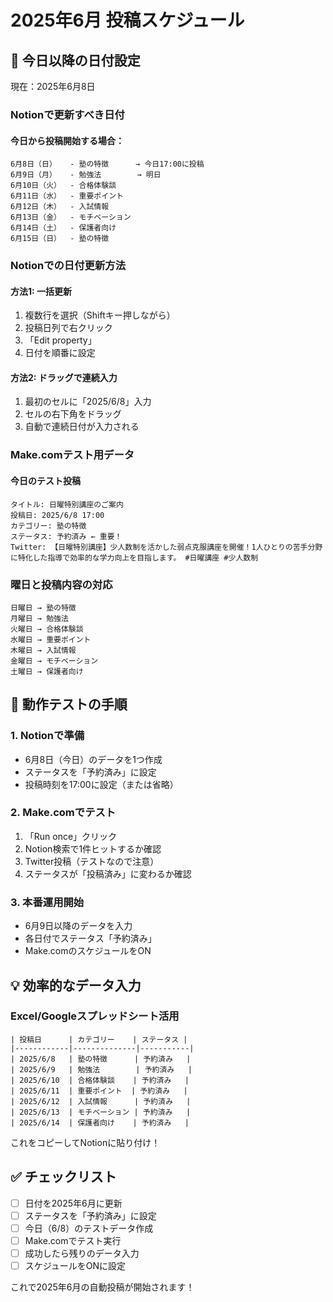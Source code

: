 # 2025年6月 投稿スケジュール

## 📅 今日以降の日付設定

現在：2025年6月8日

### Notionで更新すべき日付

#### 今日から投稿開始する場合：
```
6月8日（日）   - 塾の特徴      → 今日17:00に投稿
6月9日（月）   - 勉強法        → 明日
6月10日（火）  - 合格体験談    
6月11日（水）  - 重要ポイント  
6月12日（木）  - 入試情報      
6月13日（金）  - モチベーション
6月14日（土）  - 保護者向け    
6月15日（日）  - 塾の特徴      
```

### Notionでの日付更新方法

#### 方法1: 一括更新
1. 複数行を選択（Shiftキー押しながら）
2. 投稿日列で右クリック
3. 「Edit property」
4. 日付を順番に設定

#### 方法2: ドラッグで連続入力
1. 最初のセルに「2025/6/8」入力
2. セルの右下角をドラッグ
3. 自動で連続日付が入力される

### Make.comテスト用データ

#### 今日のテスト投稿
```
タイトル: 日曜特別講座のご案内
投稿日: 2025/6/8 17:00
カテゴリー: 塾の特徴
ステータス: 予約済み ← 重要！
Twitter: 【日曜特別講座】少人数制を活かした弱点克服講座を開催！1人ひとりの苦手分野に特化した指導で効率的な学力向上を目指します。 #日曜講座 #少人数制
```

### 曜日と投稿内容の対応

```
日曜日 → 塾の特徴
月曜日 → 勉強法
火曜日 → 合格体験談  
水曜日 → 重要ポイント
木曜日 → 入試情報
金曜日 → モチベーション
土曜日 → 保護者向け
```

## 🧪 動作テストの手順

### 1. Notionで準備
- 6月8日（今日）のデータを1つ作成
- ステータスを「予約済み」に設定
- 投稿時刻を17:00に設定（または省略）

### 2. Make.comでテスト
1. 「Run once」クリック
2. Notion検索で1件ヒットするか確認
3. Twitter投稿（テストなので注意）
4. ステータスが「投稿済み」に変わるか確認

### 3. 本番運用開始
- 6月9日以降のデータを入力
- 各日付でステータス「予約済み」
- Make.comのスケジュールをON

## 💡 効率的なデータ入力

### Excel/Googleスプレッドシート活用
```
| 投稿日      | カテゴリー    | ステータス |
|------------|--------------|-----------|
| 2025/6/8   | 塾の特徴      | 予約済み   |
| 2025/6/9   | 勉強法        | 予約済み   |
| 2025/6/10  | 合格体験談    | 予約済み   |
| 2025/6/11  | 重要ポイント  | 予約済み   |
| 2025/6/12  | 入試情報      | 予約済み   |
| 2025/6/13  | モチベーション | 予約済み   |
| 2025/6/14  | 保護者向け    | 予約済み   |
```

これをコピーしてNotionに貼り付け！

## ✅ チェックリスト

- [ ] 日付を2025年6月に更新
- [ ] ステータスを「予約済み」に設定
- [ ] 今日（6/8）のテストデータ作成
- [ ] Make.comでテスト実行
- [ ] 成功したら残りのデータ入力
- [ ] スケジュールをONに設定

これで2025年6月の自動投稿が開始されます！